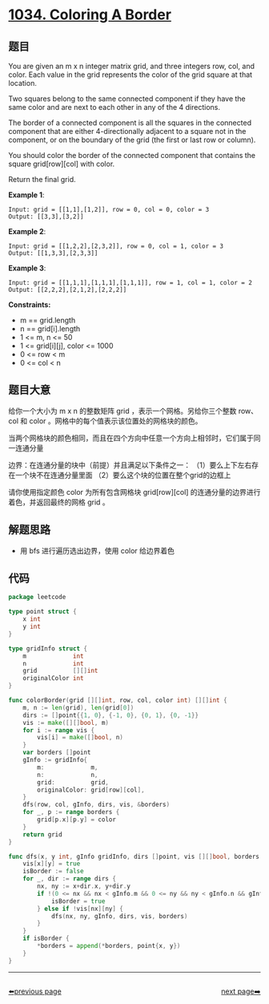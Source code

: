 # [1034. Coloring A Border](https://leetcode.com/problems/coloring-a-border/)

## 题目

You are given an m x n integer matrix grid, and three integers row, col, and color. Each value in the grid represents the color of the grid square at that location.

Two squares belong to the same connected component if they have the same color and are next to each other in any of the 4 directions.

The border of a connected component is all the squares in the connected component that are either 4-directionally adjacent to a square not in the component, or on the boundary of the grid (the first or last row or column).

You should color the border of the connected component that contains the square grid[row][col] with color.

Return the final grid.

**Example 1**:

    Input: grid = [[1,1],[1,2]], row = 0, col = 0, color = 3
    Output: [[3,3],[3,2]]

**Example 2**:

    Input: grid = [[1,2,2],[2,3,2]], row = 0, col = 1, color = 3
    Output: [[1,3,3],[2,3,3]]

**Example 3**:

    Input: grid = [[1,1,1],[1,1,1],[1,1,1]], row = 1, col = 1, color = 2
    Output: [[2,2,2],[2,1,2],[2,2,2]]

**Constraints:**

- m == grid.length
- n == grid[i].length
- 1 <= m, n <= 50
- 1 <= grid[i][j], color <= 1000
- 0 <= row < m
- 0 <= col < n

## 题目大意

给你一个大小为 m x n 的整数矩阵 grid ，表示一个网格。另给你三个整数 row、col 和 color 。网格中的每个值表示该位置处的网格块的颜色。

当两个网格块的颜色相同，而且在四个方向中任意一个方向上相邻时，它们属于同一连通分量

边界：在连通分量的块中（前提）并且满足以下条件之一：
（1）要么上下左右存在一个块不在连通分量里面
（2）要么这个块的位置在整个grid的边框上

请你使用指定颜色 color 为所有包含网格块 grid[row][col] 的连通分量的边界进行着色，并返回最终的网格 grid 。

## 解题思路

- 用 bfs 进行遍历选出边界，使用 color 给边界着色

## 代码

```go
package leetcode

type point struct {
	x int
	y int
}

type gridInfo struct {
	m             int
	n             int
	grid          [][]int
	originalColor int
}

func colorBorder(grid [][]int, row, col, color int) [][]int {
	m, n := len(grid), len(grid[0])
	dirs := []point{{1, 0}, {-1, 0}, {0, 1}, {0, -1}}
	vis := make([][]bool, m)
	for i := range vis {
		vis[i] = make([]bool, n)
	}
	var borders []point
	gInfo := gridInfo{
		m:             m,
		n:             n,
		grid:          grid,
		originalColor: grid[row][col],
	}
	dfs(row, col, gInfo, dirs, vis, &borders)
	for _, p := range borders {
		grid[p.x][p.y] = color
	}
	return grid
}

func dfs(x, y int, gInfo gridInfo, dirs []point, vis [][]bool, borders *[]point) {
	vis[x][y] = true
	isBorder := false
	for _, dir := range dirs {
		nx, ny := x+dir.x, y+dir.y
		if !(0 <= nx && nx < gInfo.m && 0 <= ny && ny < gInfo.n && gInfo.grid[nx][ny] == gInfo.originalColor) {
			isBorder = true
		} else if !vis[nx][ny] {
			dfs(nx, ny, gInfo, dirs, vis, borders)
		}
	}
	if isBorder {
		*borders = append(*borders, point{x, y})
	}
}
```



----------------------------------------------
<div style="display: flex;justify-content: space-between;align-items: center;">
<p><a href="https://books.halfrost.com/leetcode/ChapterFour/1000~1099/1030.Matrix-Cells-in-Distance-Order/">⬅️previous page</a></p>
<p><a href="https://books.halfrost.com/leetcode/ChapterFour/1000~1099/1037.Valid-Boomerang/">next page➡️</a></p>
</div>
